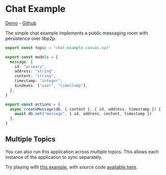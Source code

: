 # Chat Example

[Demo](https://canvas-chat.pages.dev/) - [Github](https://github.com/canvasxyz/canvas/tree/main/examples/chat)

The simple chat example implements a public messaging room
with persistence over libp2p.

```ts
export const topic = "chat-example.canvas.xyz"

export const models = {
  message: {
    id: "primary",
    address: "string",
    content: "string",
    timestamp: "integer",
    $indexes: ["user", "timestamp"],
  },
}

export const actions = {
  async createMessage(db, { content }, { id, address, timestamp }) {
    await db.set("message", { id, address, content, timestamp })
  },
}
```

## Multiple Topics

You can also run this application across multiple topics. This allows
each instance of the application to sync separately.

Try playing with [this example](https://mud-example.vercel.app), with source code
[available here](https://github.com/canvasxyz/mud-example).

